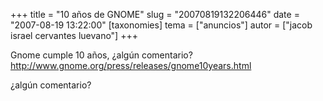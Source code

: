 +++
title = "10 años de GNOME"
slug = "20070819132206446"
date = "2007-08-19 13:22:00"
[taxonomies]
tema = ["anuncios"]
autor = ["jacob israel cervantes luevano"]
+++

Gnome cumple 10 años, ¿algún comentario?
<a href="http://www.gnome.org/press/releases/gnome10years.html">http://www.gnome.org/press/releases/gnome10years.html</a>

¿algún comentario?

